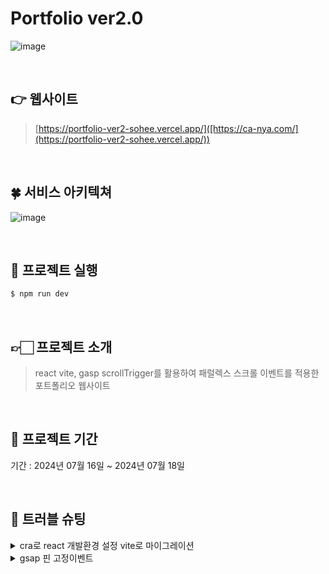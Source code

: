 # Portfolio ver2.0

![image](https://private-user-images.githubusercontent.com/113952299/349849279-c3fd3939-1c8b-4475-9087-6157dd590091.png?jwt=eyJhbGciOiJIUzI1NiIsInR5cCI6IkpXVCJ9.eyJpc3MiOiJnaXRodWIuY29tIiwiYXVkIjoicmF3LmdpdGh1YnVzZXJjb250ZW50LmNvbSIsImtleSI6ImtleTUiLCJleHAiOjE3MjEyODY2MDMsIm5iZiI6MTcyMTI4NjMwMywicGF0aCI6Ii8xMTM5NTIyOTkvMzQ5ODQ5Mjc5LWMzZmQzOTM5LTFjOGItNDQ3NS05MDg3LTYxNTdkZDU5MDA5MS5wbmc_WC1BbXotQWxnb3JpdGhtPUFXUzQtSE1BQy1TSEEyNTYmWC1BbXotQ3JlZGVudGlhbD1BS0lBVkNPRFlMU0E1M1BRSzRaQSUyRjIwMjQwNzE4JTJGdXMtZWFzdC0xJTJGczMlMkZhd3M0X3JlcXVlc3QmWC1BbXotRGF0ZT0yMDI0MDcxOFQwNzA1MDNaJlgtQW16LUV4cGlyZXM9MzAwJlgtQW16LVNpZ25hdHVyZT0xZDg5YTgwZDRjZmY2YjZjMTJiZWU5YmNjNmE5MjBiYTYwYWE5N2FhYjFhYzY2MGRhNWI4YjlkOTMyZjYyODdkJlgtQW16LVNpZ25lZEhlYWRlcnM9aG9zdCZhY3Rvcl9pZD0wJmtleV9pZD0wJnJlcG9faWQ9MCJ9.9ubPValwIDmuS1hoGoai5LfZHh1rEg1DU9HnUHs-8o4)

<br>

## 👉 웹사이트 

>  [https://portfolio-ver2-sohee.vercel.app/]([https://ca-nya.com/](https://portfolio-ver2-sohee.vercel.app/))

<br>

## 🍀 서비스 아키텍쳐
![image](https://private-user-images.githubusercontent.com/113952299/349861574-61d817ab-d41e-43fc-974d-060993fa3451.png?jwt=eyJhbGciOiJIUzI1NiIsInR5cCI6IkpXVCJ9.eyJpc3MiOiJnaXRodWIuY29tIiwiYXVkIjoicmF3LmdpdGh1YnVzZXJjb250ZW50LmNvbSIsImtleSI6ImtleTUiLCJleHAiOjE3MjEyODg4NDQsIm5iZiI6MTcyMTI4ODU0NCwicGF0aCI6Ii8xMTM5NTIyOTkvMzQ5ODYxNTc0LTYxZDgxN2FiLWQ0MWUtNDNmYy05NzRkLTA2MDk5M2ZhMzQ1MS5wbmc_WC1BbXotQWxnb3JpdGhtPUFXUzQtSE1BQy1TSEEyNTYmWC1BbXotQ3JlZGVudGlhbD1BS0lBVkNPRFlMU0E1M1BRSzRaQSUyRjIwMjQwNzE4JTJGdXMtZWFzdC0xJTJGczMlMkZhd3M0X3JlcXVlc3QmWC1BbXotRGF0ZT0yMDI0MDcxOFQwNzQyMjRaJlgtQW16LUV4cGlyZXM9MzAwJlgtQW16LVNpZ25hdHVyZT1hNjUzNzRhMTMwMGQwODI1NDhjNzlmMjRkMTYwMTJjMDM4YzZlMTdhYjU1ZTJiNDFiMTM3MTg5NzFkMjY3ODllJlgtQW16LVNpZ25lZEhlYWRlcnM9aG9zdCZhY3Rvcl9pZD0wJmtleV9pZD0wJnJlcG9faWQ9MCJ9.8ez_fBHTGwCpYhSaxhQtGc47-OSJ2UgwNEHl8THIzKg)

<br>

## 🍬 프로젝트 실행

```js
$ npm run dev
```
<br>

## 👉🏻 프로젝트 소개

>  react vite, gasp scrollTrigger를 활용하여 패럴렉스 스크롤 이벤트를 적용한<br>
>  포트폴리오 웹사이트 <br>
<br>

## 📅 프로젝트 기간

기간 : 2024년 07월 16일 ~ 2024년 07월 18일

<br>

## 🚀 트러블 슈팅

<details>
 <summary>cra로 react 개발환경 설정 vite로 마이그레이션</summary>
 <div markdown="1">       

  <br>
  
cra로 react 개발 진행, 초기 세팅 할 때 라이브러리 설치 후 .barbelrc 설정을 일일이 진행해야하는 불편함을 겪음
vite 설치 후 마이그레이션 진행
cra로 emotion진행 시 보일러플레이트 내역 제거 
 
 </div>
 </details>
 <details>
 <summary>gsap 핀 고정이벤트</summary>
 <div markdown="1">       

  <br>
  
gsap의 ScrollTrigger로 기능 구현 중 페이지가 전체화면에 고정되는 이벤트 구현 시 
부모컴포넌트에서 바로 맵으로 기능구현 하였으나 이벤트가 적용되지않아 라우팅설정하여 페이지의 마지막 부분에서
scrollTrigger에 옵션에서 함수적용하도록 하는 onLeave추가하여 자동으로 페이지 이동하도록 처리, 
이렇게되면 화면이 자연스럽게 구현되지만 페이지를 이동하는 것이므로 위 로 스크롤 시 페이지를 이동하게 되어야해서
버그로 보일 수 있다고 판단되었다.
그래서 컴포넌트를 따로 만들어서 import하여 처리 진행
 
 </div>
 </details>
